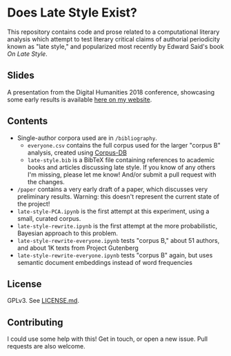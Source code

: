 # Does Late Style Exist? 

This repository contains code and prose related to a computational literary analysis which attempt to test literary critical claims of authorial periodicity known as "late style," and popularized most recently by Edward Said's book _On Late Style_. 

## Slides

A presentation from the Digital Humanities 2018 conference, showcasing some early results is available [here on my website](http://jonreeve.com/presentations/DH2018). 

## Contents

 - Single-author corpora used are in `/bibliography`. 
   - `everyone.csv` contains the full corpus used for the larger "corpus B" analysis, created using [Corpus-DB](http://corpus-db.org)
   - `late-style.bib` is a BibTeX file containing references to academic books and articles discussing late style. If you know of any others I'm missing, please let me know! And/or submit a pull request with the changes. 
 - `/paper` contains a very early draft of a paper, which discusses very preliminary results. Warning: this doesn't represent the current state of the project!
 - `late-style-PCA.ipynb` is the first attempt at this experiment, using a small, curated corpus. 
 - `late-style-rewrite.ipynb` is the first attempt at the more probabilistic, Bayesian approach to this problem. 
 - `late-style-rewrite-everyone.ipynb` tests "corpus B," about 51 authors, and about 1K texts from Project Gutenberg
 - `late-style-rewrite-everyone.ipynb` tests "corpus B" again, but uses semantic document embeddings instead of word frequencies
 
## License 

GPLv3. See [LICENSE.md](LICENSE.md). 

## Contributing

I could use some help with this! Get in touch, or open a new issue. Pull requests are also welcome. 
